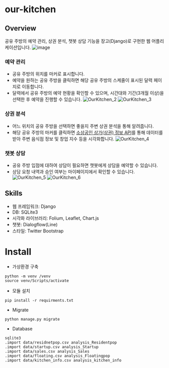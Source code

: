 # our-kitchen

## Overview
공유 주방의 예약 관리, 상권 분석, 챗봇 상담 기능을 장고(Django)로 구현한 웹 어플리케이션입니다. 
![image](https://user-images.githubusercontent.com/46309894/70120714-8b93dd00-16b0-11ea-8bf4-b4c241072dd7.png)

### 예약 관리
- 공유 주방의 위치를 마커로 표시합니다. 
- 예약을 원하는 공유 주방을 클릭하면 해당 공유 주방의 스케줄이 표시된 달력 페이지로 이동합니다.
- 달력에서 공유 주방의 예약 현황을 확인할 수 있으며, 시간대와 기간(3개월 이상)을 선택한 후 예약을 진행할 수 있습니다. 
![OurKitchen_2](https://user-images.githubusercontent.com/46309894/70120835-c6961080-16b0-11ea-8943-53e1c91c53ef.png)
![OurKitchen_3](https://user-images.githubusercontent.com/46309894/70120842-ca299780-16b0-11ea-8f4e-334e2857c095.png)

### 상권 분석
- 어느 위치의 공유 주방을 선택하면 좋을지 주변 상권 분석을 통해 알려줍니다.
- 해당 공유 주방의 마커를 클릭하면 [소상공인 상가(상권) 정보 API](https://www.data.go.kr/dataset/15012005/openapi.do)를 통해 데이터를 받아 주변 음식점 정보 및 창업 지수 등을 시각화합니다. 
![OurKitchen_4](https://user-images.githubusercontent.com/46309894/70120852-cc8bf180-16b0-11ea-9178-452569087edd.png)

### 챗봇 상담
- 공유 주방 입점에 대하여 상담이 필요하면 챗봇에게 상담을 예약할 수 있습니다.
- 상담 요청 내역과 승인 여부는 마이페이지에서 확인할 수 있습니다. 
![OurKitchen_5](https://user-images.githubusercontent.com/46309894/70121415-dd893280-16b1-11ea-9eec-d3c5056b7ca4.png)
![OurKitchen_6](https://user-images.githubusercontent.com/46309894/70122039-360cff80-16b3-11ea-941b-ab28482ad195.png)

## Skills
- 웹 프레임워크: Django
- DB: SQLite3
- 시각화 라이브러리: Folium, Leaflet, Chart.js
- 챗봇: Dialogflow(Line)
- 스타일: Twitter Bootstrap



# Install

- 가상환경 구축

```
python -m venv /venv
source venv/Scripts/activate
```

- 모듈 설치

```
pip install -r requirments.txt
```

- Migrate

```
python manage.py migrate
```

- Database

```shell
sqlite3
.import data/residnetpop.csv analysis_Residentpop
.import data/startup.csv analysis_Startup
.import data/sales.csv analysis_Sales
.import data/floating.csv analysis_Floatingpop
.import data/kitchen_info.csv analysis_kitchen_info
```

